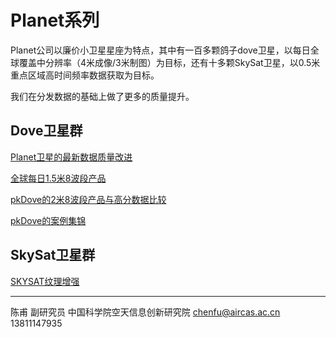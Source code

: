 # Planet系列

Planet公司以廉价小卫星星座为特点，其中有一百多颗鸽子dove卫星，以每日全球覆盖中分辨率（4米成像/3米制图）为目标，还有十多颗SkySat卫星，以0.5米重点区域高时间频率数据获取为目标。

我们在分发数据的基础上做了更多的质量提升。

## Dove卫星群

[Planet卫星的最新数据质量改进](discuss/discuss_superdove.html)

[全球每日1.5米8波段产品](discuss/discuss_superdove_x2.html)

[pkDove的2米8波段产品与高分数据比较](discuss/discuss_pkdove_gf6.html)

[pkDove的案例集锦](discuss/discuss_pkdove_samples.html)

## SkySat卫星群

[SKYSAT纹理增强](discuss/discuss_skysat_enh.html)

---

陈甫 副研究员
中国科学院空天信息创新研究院
chenfu@aircas.ac.cn
13811147935